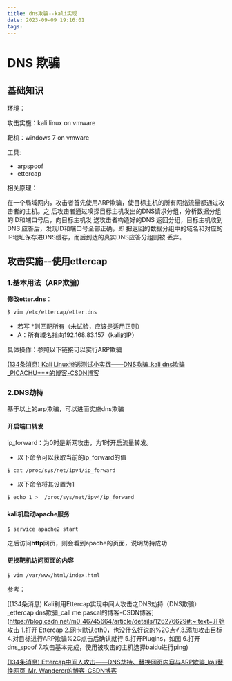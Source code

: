 ```yaml
---
title: dns欺骗--kali实现
date: 2023-09-09 19:16:01
tags:
---
```


# DNS 欺骗

## 基础知识

环境：

攻击实施：kali linux on vmware 

靶机：windows 7 on vmware 

工具:

- arpspoof
- ettercap

相关原理：

在一个局域网内，攻击者首先使用ARP欺骗，使目标主机的所有网络流量都通过攻击者的主机。之
后攻击者通过嗅探目标主机发出的DNS请求分组，分析数据分组的ID和端口号后，向目标主机发
送攻击者构造好的DNS 返回分组，目标主机收到 DNS 应答后，发现ID和端口号全部正确，即
把返回的数据分组中的域名和对应的IP地址保存进DNS缓存，而后到达的真实DNS应答分组则被
丢弃。

## 攻击实施--使用ettercap

### 1.基本用法（ARP欺骗）

**修改etter.dns**：

```bash
$ vim /etc/ettercap/etter.dns
```



- 若写 *则匹配所有（未试验，应该是适用正则） 
- A：所有域名指向192.168.83.157（kali的IP）



具体操作：参照以下链接可以实行ARP欺骗

[(134条消息) Kali Linux渗透测试小实践——DNS欺骗_kali dns欺骗_PICACHU+++的博客-CSDN博客](https://blog.csdn.net/qq_60503432/article/details/128353116)

### 2.DNS劫持

基于以上的arp欺骗，可以进而实施dns欺骗

#### 开启端口转发

ip_forward：为0时是断网攻击，为1时开启流量转发。

- 以下命令可以获取当前的ip_forward的值

```b
$ cat /proc/sys/net/ipv4/ip_forward
```

- 以下命令将其设置为1

```bash
$ echo 1 >  /proc/sys/net/ipv4/ip_forward 
```



#### kali机启动apache服务

```bash
$ service apache2 start
```

之后访问**http**网页，则会看到apache的页面，说明劫持成功

#### 更换靶机访问页面的内容

```bash
$ vim /var/www/html/index.html
```



参考：

[(134条消息) Kali利用Ettercap实现中间人攻击之DNS劫持（DNS欺骗）_ettercap dns欺骗_call me pascal的博客-CSDN博客](https://blog.csdn.net/m0_46745664/article/details/126276629#:~:text=开始攻击 1.打开 Ettercap 2.网卡默认eth0，也没什么好说的%2C点√,3.添加攻击目标 4.对目标进行ARP欺骗%2C点击后确认就行 5.打开Plugins，如图 6.打开dns_spoof 7.攻击基本完成，使用被攻击的主机选择baidu进行ping)

[(134条消息) Ettercap中间人攻击——DNS劫持、替换网页内容与ARP欺骗_kali替换网页_Mr. Wanderer的博客-CSDN博客](https://blog.csdn.net/Mr_Wanderer/article/details/107985245)

